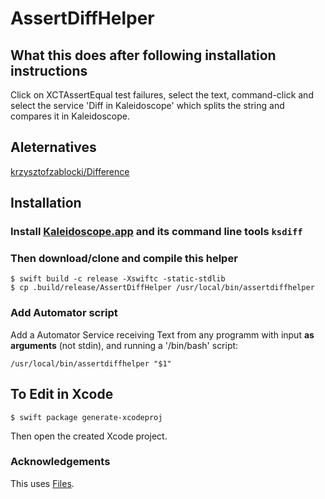# AssertDiffHelper

## What this does after following installation instructions
Click on XCTAssertEqual test failures, select the text, command-click and select the service 'Diff in Kaleidoscope' which splits the string and compares it in Kaleidoscope.

## Aleternatives
[krzysztofzablocki/Difference](https://github.com/krzysztofzablocki/Difference)

## Installation

### Install [Kaleidoscope.app](https://www.kaleidoscopeapp.com) and its command line tools `ksdiff`

### Then download/clone and compile this helper
```
$ swift build -c release -Xswiftc -static-stdlib
$ cp .build/release/AssertDiffHelper /usr/local/bin/assertdiffhelper
```

### Add Automator script

Add a Automator Service receiving Text from any programm with input **as arguments** (not stdin), and running a '/bin/bash' script:

```
/usr/local/bin/assertdiffhelper "$1"
```

## To Edit in Xcode

```
$ swift package generate-xcodeproj
```
Then open the created Xcode project.

### Acknowledgements

This uses [Files](https://github.com/johnsundell/files).

